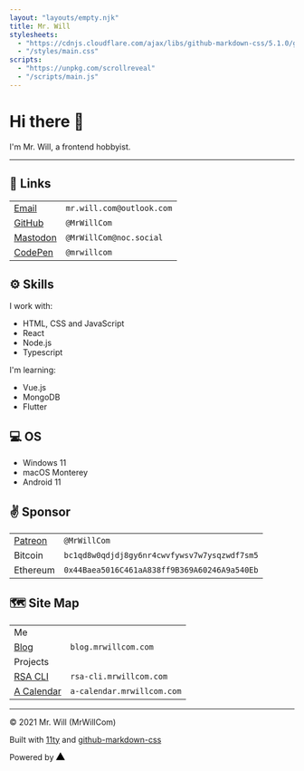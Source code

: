 ```yaml
---
layout: "layouts/empty.njk"
title: Mr. Will
stylesheets:
  - "https://cdnjs.cloudflare.com/ajax/libs/github-markdown-css/5.1.0/github-markdown.min.css"
  - "/styles/main.css"
scripts:
  - "https://unpkg.com/scrollreveal"
  - "/scripts/main.js"
---
```


# Hi there 👋

I'm <span class="highlight">Mr. Will</span>, a frontend hobbyist.

---

## 🔗 Links

|                                           |                           |
| ----------------------------------------- | ------------------------- |
| [Email](mailto:mr.will.com@outlook.com)   | `mr.will.com@outlook.com` |
| [GitHub](https://github.com/MrWillCom)    | `@MrWillCom`              |
| [Mastodon](https://noc.social/@MrWillCom) | `@MrWillCom@noc.social`   |
| [CodePen](https://codepen.io/mrwillcom)   | `@mrwillcom`              |

## ⚙️ Skills

I work with:

- HTML, CSS and JavaScript
- React
- Node.js
- Typescript

I'm learning:

- Vue.js
- MongoDB
- Flutter

## 💻 OS

- Windows 11
- macOS Monterey
- Android 11

## ✌️ Sponsor

|                                              |                                              |
| -------------------------------------------- | -------------------------------------------- |
| [Patreon](https://www.patreon.com/MrWillCom) | `@MrWillCom`                                 |
| Bitcoin                                      | `bc1qd8w0qdjdj8gy6nr4cwvfywsv7w7ysqzwdf7sm5` |
| Ethereum                                     | `0x44Baea5016C461aA838ff9B369A60246A9a540Eb` |

## 🗺️ Site Map

|                                                |                            |
| ---------------------------------------------- | -------------------------- |
| <span class="highlight text-center">Me</span>  |                            |
| [Blog](https://blog.mrwillcom.com/)            | `blog.mrwillcom.com`       |
| <span class="highlight">Projects</span>        |                            |
| [RSA CLI](https://rsa-cli.mrwillcom.com/)      | `rsa-cli.mrwillcom.com`    |
| [A Calendar](http://a-calendar.mrwillcom.com/) | `a-calendar.mrwillcom.com` |

---

<footer>

© 2021 Mr. Will (MrWillCom)

Built with <a href="https://www.11ty.dev/">11ty</a> and <a href="https://github.com/sindresorhus/github-markdown-css">github-markdown-css</a>

Powered by <a target="_blank" href="https://vercel.com/"><svg height="14" viewBox="0 0 75 65" fill="var(--color-fg-default)"><path d="M37.59.25l36.95 64H.64l36.95-64z"></path></svg></a>

</footer>
